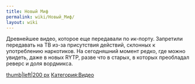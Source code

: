 ```yaml
---
title: Новый Миф
permalink: wiki/Новый_Миф/
layout: wiki
---
```


Древнейшее видео, которое еще передавали по ик-порту. Запретили
передавать на ТВ из-за присутствия действий, склонных к употреблению
наркотиков. На сегодняшний момент редко, где можно увидеть, даже в новых
RYTP, разве что в старых, в которых преобладал реверс и доля вордмикса.

[thumb\|left\|200 px](Файл:"морозная"_свежесть_от_Мифа... "wikilink")
[Категория:Видео](Категория:Видео "wikilink")
